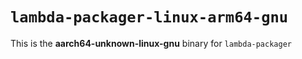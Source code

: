 # `lambda-packager-linux-arm64-gnu`

This is the **aarch64-unknown-linux-gnu** binary for `lambda-packager`
